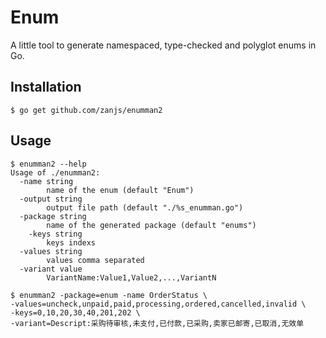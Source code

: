 # Enum
A little tool to generate namespaced, type-checked and polyglot enums in Go.

## Installation
```shell
$ go get github.com/zanjs/enumman2
```

## Usage
```shell
$ enumman2 --help
Usage of ./enumman2:
  -name string
        name of the enum (default "Enum")
  -output string
        output file path (default "./%s_enumman.go")
  -package string
        name of the generated package (default "enums")
	-keys string
        keys indexs
  -values string
        values comma separated
  -variant value
        VariantName:Value1,Value2,...,VariantN
```

```shell
$ enumman2 -package=enum -name OrderStatus \
-values=uncheck,unpaid,paid,processing,ordered,cancelled,invalid \
-keys=0,10,20,30,40,201,202 \
-variant=Descript:采购待审核,未支付,已付款,已采购,卖家已邮寄,已取消,无效单
```


